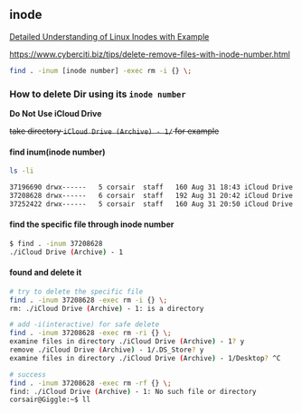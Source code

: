 ## inode

[Detailed Understanding of Linux Inodes with Example](https://linoxide.com/linux-command/linux-inode/#:~:text=Inode%20number%20is%20also%20known,such%20as%20ext3%20or%20ext4.)

<https://www.cyberciti.biz/tips/delete-remove-files-with-inode-number.html>

```bash
find . -inum [inode number] -exec rm -i {} \;
```

### How to delete Dir using its `inode number`
**Do Not Use iCloud Drive**

~~take directory `iCloud Drive (Archive) - 1/` for example~~

#### find inum(inode number)
```bash
ls -li

37196690 drwx------   5 corsair  staff   160 Aug 31 18:43 iCloud Drive (Archive)
37208628 drwx------   6 corsair  staff   192 Aug 31 20:42 iCloud Drive (Archive) - 1
37252422 drwx------   5 corsair  staff   160 Aug 31 20:50 iCloud Drive (Archive) - 2
```

#### find the specific file through inode number
```bash
$ find . -inum 37208628
./iCloud Drive (Archive) - 1
```

#### found and delete it
```bash
# try to delete the specific file
find . -inum 37208628 -exec rm -i {} \;
rm: ./iCloud Drive (Archive) - 1: is a directory

# add -i(interactive) for safe delete
find . -inum 37208628 -exec rm -ri {} \;
examine files in directory ./iCloud Drive (Archive) - 1? y
remove ./iCloud Drive (Archive) - 1/.DS_Store? y
examine files in directory ./iCloud Drive (Archive) - 1/Desktop? ^C

# success
find . -inum 37208628 -exec rm -rf {} \;
find: ./iCloud Drive (Archive) - 1: No such file or directory
corsair@Giggle:~$ ll
```